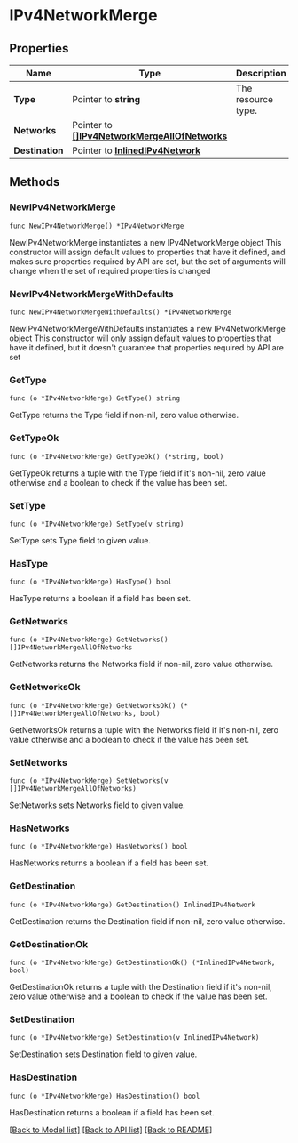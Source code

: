 # IPv4NetworkMerge

## Properties

Name | Type | Description | Notes
------------ | ------------- | ------------- | -------------
**Type** | Pointer to **string** | The resource type. | [optional] 
**Networks** | Pointer to [**[]IPv4NetworkMergeAllOfNetworks**](IPv4NetworkMergeAllOfNetworks.md) |  | [optional] 
**Destination** | Pointer to [**InlinedIPv4Network**](InlinedIPv4Network.md) |  | [optional] 

## Methods

### NewIPv4NetworkMerge

`func NewIPv4NetworkMerge() *IPv4NetworkMerge`

NewIPv4NetworkMerge instantiates a new IPv4NetworkMerge object
This constructor will assign default values to properties that have it defined,
and makes sure properties required by API are set, but the set of arguments
will change when the set of required properties is changed

### NewIPv4NetworkMergeWithDefaults

`func NewIPv4NetworkMergeWithDefaults() *IPv4NetworkMerge`

NewIPv4NetworkMergeWithDefaults instantiates a new IPv4NetworkMerge object
This constructor will only assign default values to properties that have it defined,
but it doesn't guarantee that properties required by API are set

### GetType

`func (o *IPv4NetworkMerge) GetType() string`

GetType returns the Type field if non-nil, zero value otherwise.

### GetTypeOk

`func (o *IPv4NetworkMerge) GetTypeOk() (*string, bool)`

GetTypeOk returns a tuple with the Type field if it's non-nil, zero value otherwise
and a boolean to check if the value has been set.

### SetType

`func (o *IPv4NetworkMerge) SetType(v string)`

SetType sets Type field to given value.

### HasType

`func (o *IPv4NetworkMerge) HasType() bool`

HasType returns a boolean if a field has been set.

### GetNetworks

`func (o *IPv4NetworkMerge) GetNetworks() []IPv4NetworkMergeAllOfNetworks`

GetNetworks returns the Networks field if non-nil, zero value otherwise.

### GetNetworksOk

`func (o *IPv4NetworkMerge) GetNetworksOk() (*[]IPv4NetworkMergeAllOfNetworks, bool)`

GetNetworksOk returns a tuple with the Networks field if it's non-nil, zero value otherwise
and a boolean to check if the value has been set.

### SetNetworks

`func (o *IPv4NetworkMerge) SetNetworks(v []IPv4NetworkMergeAllOfNetworks)`

SetNetworks sets Networks field to given value.

### HasNetworks

`func (o *IPv4NetworkMerge) HasNetworks() bool`

HasNetworks returns a boolean if a field has been set.

### GetDestination

`func (o *IPv4NetworkMerge) GetDestination() InlinedIPv4Network`

GetDestination returns the Destination field if non-nil, zero value otherwise.

### GetDestinationOk

`func (o *IPv4NetworkMerge) GetDestinationOk() (*InlinedIPv4Network, bool)`

GetDestinationOk returns a tuple with the Destination field if it's non-nil, zero value otherwise
and a boolean to check if the value has been set.

### SetDestination

`func (o *IPv4NetworkMerge) SetDestination(v InlinedIPv4Network)`

SetDestination sets Destination field to given value.

### HasDestination

`func (o *IPv4NetworkMerge) HasDestination() bool`

HasDestination returns a boolean if a field has been set.


[[Back to Model list]](../README.md#documentation-for-models) [[Back to API list]](../README.md#documentation-for-api-endpoints) [[Back to README]](../README.md)


